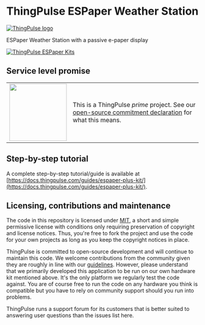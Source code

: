 # ThingPulse ESPaper Weather Station

[![ThingPulse logo](https://thingpulse.com/assets/ThingPulse-w300.svg)](https://thingpulse.com)

ESPaper Weather Station with a passive e-paper display

[![ThingPulse ESPaper Kits](https://thingpulse.com/wp-content/uploads/2018/01/FrontWeatherAppReflection-e1515916701463.jpg)](https://thingpulse.com/product-category/espaper-epaper-kits/)

## Service level promise

<table><tr><td><img src="https://thingpulse.com/assets/ThingPulse-open-source-prime.png" width="150">
</td><td>This is a ThingPulse <em>prime</em> project. See our <a href="https://thingpulse.com/about/open-source-commitment/">open-source commitment declaration</a> for what this means.</td></tr></table>

## Step-by-step tutorial

A complete step-by-step tutorial/guide is available at [https://docs.thingpulse.com/guides/espaper-plus-kit/](https://docs.thingpulse.com/guides/espaper-plus-kit/).

## Licensing, contributions and maintenance

The code in this repository is licensed under [MIT](https://en.wikipedia.org/wiki/MIT_License), a short and simple permissive license with conditions only requiring preservation of copyright and license notices. Thus, you're free to fork the project and use the code for your own projects as long as you keep the copyright notices in place.

ThingPulse is committed to open-source development and will continue to maintain this code. We welcome contributions from the community given they are roughly in line with our [guidelines](CONTRIBUTING.md). However, please understand that we primarily developed this application to be run on our own hardware kit mentioned above. It's the only platform we regularly test the code against. You are of course free to run the code on any hardware you think is compatible but you have to rely on community support should you run into problems. 

ThingPulse runs a support forum for its customers that is better suited to answering user questions than the issues list here.
